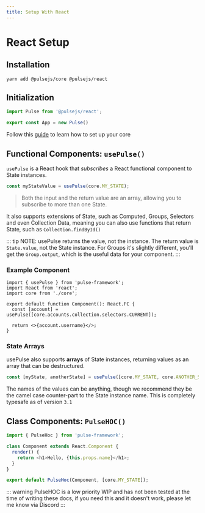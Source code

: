 ```yaml
---
title: Setup With React
---
```


# React Setup

## Installation

```
yarn add @pulsejs/core @pulsejs/react
```

## Initialization

```ts
import Pulse from '@pulsejs/react';

export const App = new Pulse()
```

Follow this [guide]() to learn how to set up your core

## Functional Components: `usePulse()`

`usePulse` is a React hook that _subscribes_ a React functional component to State instances.

```ts
const myStateValue = usePulse(core.MY_STATE);
```

> Both the input and the return value are an array, allowing you to subscribe to more than one State.

It also supports extensions of State, such as Computed, Groups, Selectors and even Collection Data, meaning you can also use functions that return State, such as `Collection.findById()`

::: tip NOTE: usePulse returns the value, not the instance.
The return value is `State.value`, not the State instance. For Groups it's slightly different, you'll get the `Group.output`, which is the useful data for your component.
:::

### Example Component

```tsx
import { usePulse } from 'pulse-framework';
import React from 'react';
import core from './core';

export default function Component(): React.FC {
  const [account] = usePulse([core.accounts.collection.selectors.CURRENT]);

  return <>{account.username}</>;
}
```
### State Arrays

usePulse also supports **arrays** of State instances, returning values as an array that can be destructured.

```ts
const [myState, anotherState] = usePulse([core.MY_STATE, core.ANOTHER_STATE]);
```
 The names of the values can be anything, though we recommend they be the camel case counter-part to the State instance name. This is completely typesafe as of version `3.1`
  

## Class Components: `PulseHOC()`

```js
import { PulseHoc } from 'pulse-framework';

class Component extends React.Component {
  render() {
    return <h1>Hello, {this.props.name}</h1>;
  }
}

export default PulseHoc(Component, [core.MY_STATE]);
```

::: warning
PulseHOC is a low priority WIP and has not been tested at the time of writing these docs, if you need this and it doesn't work, please let me know via Discord
:::
